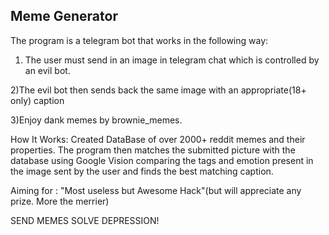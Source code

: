 ## Meme Generator 

The program is a telegram bot that works in the following way:

1) The user must send in an image in telegram chat which is controlled by an evil bot.

2)The evil bot then sends back the same image with an appropriate(18+ only) caption

3)Enjoy dank memes by brownie_memes.

How It Works:
Created DataBase of over 2000+ reddit memes and their properties.
The program then matches the submitted picture with the database using Google Vision comparing the tags and emotion present in the image sent by the user and finds the best matching caption.

Aiming for : "Most useless but Awesome Hack"(but will appreciate any prize. More the merrier)



SEND MEMES SOLVE DEPRESSION!
